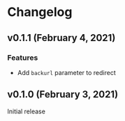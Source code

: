 # Changelog

## v0.1.1 (February 4, 2021)

### Features
- Add `backurl` parameter to redirect


## v0.1.0 (February 3, 2021)

Initial release
